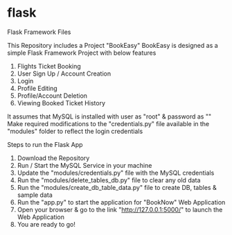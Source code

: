 # flask
Flask Framework Files

This Repository includes a Project "BookEasy"
BookEasy is designed as a simple Flask Framework Project with below features

1. Flights Ticket Booking
2. User Sign Up / Account Creation
3. Login
4. Profile Editing
5. Profile/Account Deletion
6. Viewing Booked Ticket History

It assumes that MySQL is installed with user as "root" & password as ""
Make required modifications to the "credentials.py" file available in the "modules" folder to reflect the login credentials

Steps to run the Flask App

1. Download the Repository
2. Run / Start the MySQL Service in your machine
3. Update the "modules/credentials.py" file with the MySQL credentials
4. Run the "modules/delete_tables_db.py" file to clear any old data
5. Run the "modules/create_db_table_data.py" file to create DB, tables & sample data
6. Run the "app.py" to start the application for "BookNow" Web Application
7. Open your browser & go to the link "http://127.0.0.1:5000/" to launch the Web Application
8. You are ready to go!
